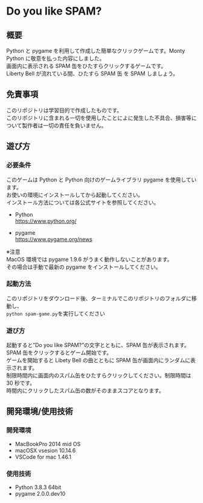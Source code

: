 # Do you like SPAM?

## 概要

Python と pygame を利用して作成した簡単なクリックゲームです。Monty Python に敬意を払った内容にしました。</br>
画面内に表示される SPAM 缶をひたすらクリックするゲームです。</br>
Liberty Bell が流れている間、ひたすら SPAM 缶 を SPAM しましょう。</br>

## 免責事項

このリポジトリは学習目的で作成したものです。</br>
このリポジトリに含まれる一切を使用したことによに発生した不具合、損害等について製作者は一切の責任を負いません。</br>

## 遊び方

### 必要条件

このゲームは Python と Python 向けのゲームライブラリ pygame を使用しています。</br>
お使いの環境にインストールしてから起動してください。</br>
インストール方法については各公式サイトを参照してください。

- Python</br>
  https://www.python.org/

- pygame</br>
  https://www.pygame.org/news

※注意</br>
MacOS 環境では pygame 1.9.6 がうまく動作しないことがあります。</br>
その場合は手動で最新の pygame をインストールしてください。

### 起動方法

このリポジトリをダウンロード後、ターミナルでこのリポジトリのフォルダに移動し、</br>`python spam-game.py`を実行してください

### 遊び方

起動すると”Do you like SPAM?”の文字とともに、SPAM 缶が表示されます。SPAM 缶をクリックするとゲーム開始です。</br>
ゲームを開始すると Libety Bell の曲とともに SPAM 缶が画面内にランダムに表示されます。</br>
制限時間内に画面内のスパム缶をひたすらクリックしてください。制限時間は 30 秒です。</br>
時間内にクリックしたスパム缶の数がそのままスコアとなります。</br>

## 開発環境/使用技術

### 開発環境

- MacBookPro 2014 mid OS
- macOSX vsesion 10.14.6
- VSCode for mac 1.46.1

### 使用技術

- Python 3.8.3 64bit
- pygame 2.0.0.dev10
